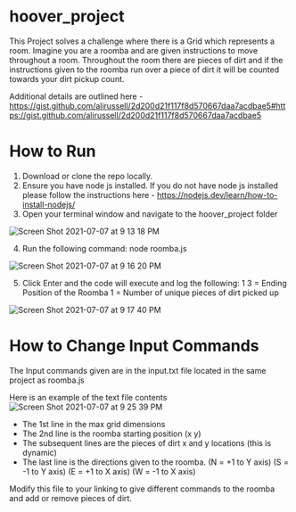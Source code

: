 # hoover_project

This Project solves a challenge where there is a Grid which represents a room. Imagine you are a roomba and are given instructions to move throughout a room. Throughout the room there are pieces of dirt and if the instructions given to the roomba run over a piece of dirt it will be counted towards your dirt pickup count. 

Additional details are outlined here - https://gist.github.com/alirussell/2d200d21f117f8d570667daa7acdbae5#https://gist.github.com/alirussell/2d200d21f117f8d570667daa7acdbae5

# How to Run
1. Download or clone the repo locally.
2. Ensure you have node js installed.  If you do not have node js installed please follow the instructions here - https://nodejs.dev/learn/how-to-install-nodejs/
3. Open your terminal window and navigate to the hoover_project folder

![Screen Shot 2021-07-07 at 9 13 18 PM](https://user-images.githubusercontent.com/7964638/124847100-32fd8380-df68-11eb-9c2a-d3128448e6ad.png)

4. Run the following command:  node roomba.js

![Screen Shot 2021-07-07 at 9 16 20 PM](https://user-images.githubusercontent.com/7964638/124847327-9e475580-df68-11eb-95a5-72772afdabf7.png)

5. Click Enter and the code will execute and log the following:
1 3  = Ending Position of the Roomba
1    = Number of unique pieces of dirt picked up

![Screen Shot 2021-07-07 at 9 17 40 PM](https://user-images.githubusercontent.com/7964638/124847410-ccc53080-df68-11eb-99ba-7f0bc315bb1b.png)


# How to Change Input Commands

The Input commands given are in the input.txt file located in the same project as roomba.js

Here is an example of the text file contents
![Screen Shot 2021-07-07 at 9 25 39 PM](https://user-images.githubusercontent.com/7964638/124847955-e9ae3380-df69-11eb-8847-1d47a8e4d6c6.png)

- The 1st line in the max grid dimensions
- The 2nd line is the roomba starting position (x y)
- The subsequent lines are the pieces of dirt x and y locations (this is dynamic)
- The last line is the directions given to the roomba. 
(N = +1 to Y axis) 
(S = -1 to Y axis) 
(E = +1 to X axis) 
(W = -1 to X axis) 

Modify this file to your linking to give different commands to the roomba and add or remove pieces of dirt.
